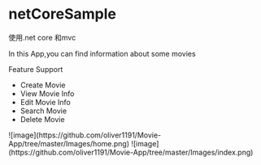 # netCoreSample
使用.net core 和mvc
<p>In this App,you can find information about some movies</p>
<p>Feature Support</p>
<ul>
    <li>Create Movie</li>
    <li>View Movie Info</li>
    <li>Edit Movie Info</li>    
    <li>Search Movie </li>
    <li>Delete Movie</li>
</ul>
![image](https://github.com/oliver1191/Movie-App/tree/master/Images/home.png)
![image](https://github.com/oliver1191/Movie-App/tree/master/Images/index.png)

